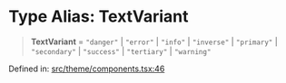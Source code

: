 # Type Alias: TextVariant

> **TextVariant** = `"danger"` \| `"error"` \| `"info"` \| `"inverse"` \| `"primary"` \| `"secondary"` \| `"success"` \| `"tertiary"` \| `"warning"`

Defined in: [src/theme/components.tsx:46](https://github.com/Nick2bad4u/Uptime-Watcher/blob/dca5483e793478722cd3e6e125cafcec5fc771f0/src/theme/components.tsx#L46)
